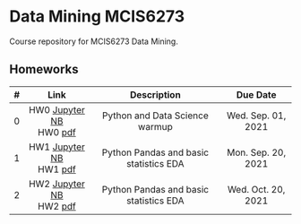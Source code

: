 # Data Mining MCIS6273
Course repository for MCIS6273 Data Mining.


## Homeworks

| # | Link | Description | Due Date |
|:-:|:----:|:-----------:|:--------:|
| 0 | HW0 [Jupyter NB](./homework/hw0/hw0.ipynb)<br/> HW0 [pdf](./homework/hw0/hw0.pdf) | Python and Data Science warmup | Wed. Sep. 01, 2021 |
| 1 | HW1 [Jupyter NB](./homework/hw1/hw1.ipynb)<br/> HW1 [pdf](./homework/hw1/hw1.pdf) | Python Pandas and basic statistics EDA | Mon. Sep. 20, 2021 |
| 2 | HW2 [Jupyter NB](./homework/hw2/hw2.ipynb)<br/> HW2 [pdf](./homework/hw2/hw2.pdf) | Python Pandas and basic statistics EDA | Wed. Oct. 20, 2021 |
